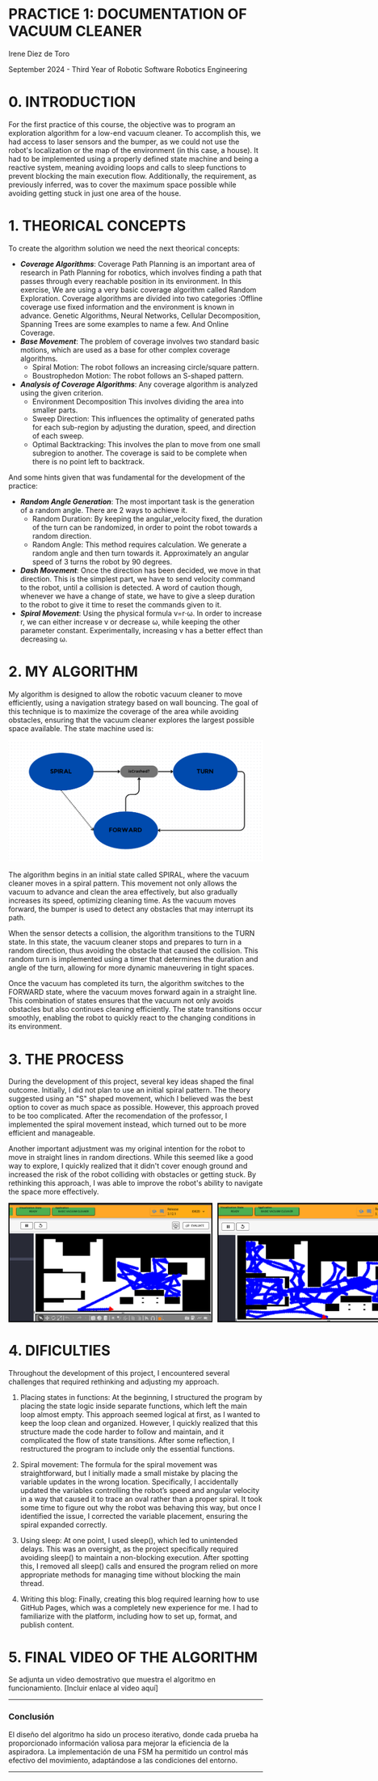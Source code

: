 # PRACTICE 1: DOCUMENTATION OF VACUUM CLEANER

 Irene Diez de Toro
 
 September 2024 - Third Year of Robotic Software Robotics Engineering


# 0. INTRODUCTION

For the first practice of this course, the objective was to program an exploration algorithm for a low-end vacuum cleaner. To accomplish this, we had access to laser sensors and the bumper, as we could not use the robot's localization or the map of the environment (in this case, a house). It had to be implemented using a properly defined state machine and being a reactive system, meaning avoiding loops and calls to sleep functions to prevent blocking the main execution flow. Additionally, the requirement, as previously inferred, was to cover the maximum space possible while avoiding getting stuck in just one area of the house.

# 1. THEORICAL CONCEPTS

To create the algorithm solution we need the next theorical concepts:
- ***Coverage Algorithms***: Coverage Path Planning is an important area of research in Path Planning for robotics, which involves finding a path that passes through every reachable position in its environment. In this exercise, We are using a very basic coverage algorithm called Random Exploration. Coverage algorithms are divided into two categories :Offline coverage use fixed information and the environment is known in advance. Genetic Algorithms, Neural Networks, Cellular Decomposition, Spanning Trees are some examples to name a few. And Online Coverage.
- ***Base Movement***: The problem of coverage involves two standard basic motions, which are used as a base for other complex coverage algorithms.
   - Spiral Motion: The robot follows an increasing circle/square pattern.
   - Boustrophedon Motion: The robot follows an S-shaped pattern.
- ***Analysis of Coverage Algorithms***: Any coverage algorithm is analyzed using the given criterion.
   - Environment Decomposition This involves dividing the area into smaller parts.
   - Sweep Direction: This influences the optimality of generated paths for each sub-region by adjusting the duration, speed, and direction of each sweep.
   - Optimal Backtracking: This involves the plan to move from one small subregion to another. The coverage is said to be complete when there is no point left to backtrack.
 
 And some hints given that was fundamental for the development of the practice:
 - ***Random Angle Generation***: The most important task is the generation of a random angle. There are 2 ways to achieve it.
   - Random Duration: By keeping the angular_velocity fixed, the duration of the turn can be randomized, in order to point the robot towards a random direction.
   - Random Angle: This method requires calculation. We generate a random angle and then turn towards it. Approximately an angular speed of 3 turns the robot by 90 degrees.
- ***Dash Movement***: Once the direction has been decided, we move in that direction. This is the simplest part, we have to send velocity command to the robot, until a collision is detected. A word of caution though, whenever we have a change of state, we have to give a sleep duration to the robot to give it time to reset the commands given to it.
- ***Spiral Movement***: Using the physical formula v=r⋅ω. In order to increase r, we can either increase v or decrease ω, while keeping the other parameter constant. Experimentally, increasing v has a better effect than decreasing ω.


# 2. MY ALGORITHM

My algorithm is designed to allow the robotic vacuum cleaner to move efficiently, using a navigation strategy based on wall bouncing. The goal of this technique is to maximize the coverage of the area while avoiding obstacles, ensuring that the vacuum cleaner explores the largest possible space available. The state machine used is:

![State Machine](statemachinep1.png)

The algorithm begins in an initial state called SPIRAL, where the vacuum cleaner moves in a spiral pattern. This movement not only allows the vacuum to advance and clean the area effectively, but also gradually increases its speed, optimizing cleaning time. As the vacuum moves forward, the bumper is used to detect any obstacles that may interrupt its path.

When the sensor detects a collision, the algorithm transitions to the TURN state. In this state, the vacuum cleaner stops and prepares to turn in a random direction, thus avoiding the obstacle that caused the collision. This random turn is implemented using a timer that determines the duration and angle of the turn, allowing for more dynamic maneuvering in tight spaces.

Once the vacuum has completed its turn, the algorithm switches to the FORWARD state, where the vacuum moves forward again in a straight line. This combination of states ensures that the vacuum not only avoids obstacles but also continues cleaning efficiently. The state transitions occur smoothly, enabling the robot to quickly react to the changing conditions in its environment.


# 3. THE PROCESS
During the development of this project, several key ideas shaped the final outcome. Initially, I did not plan to use an initial spiral pattern. The theory suggested using an "S" shaped movement, which I believed was the best option to cover as much space as possible. However, this approach proved to be too complicated. After the recomendation of the professor, I implemented the spiral movement instead, which turned out to be more efficient and manageable.

Another important adjustment was my original intention for the robot to move in straight lines in random directions. While this seemed like a good way to explore, I quickly realized that it didn't cover enough ground and increased the risk of the robot colliding with obstacles or getting stuck. By rethinking this approach, I was able to improve the robot's ability to navigate the space more effectively.

<div style="display: flex; flex-wrap: nowrap; justify-content: space-between; gap: 10px;">
 <img src="lineaarecta.png" alt="Before" width="400" style="border: 2px solid black;">
 <img src="lineacurva.png" alt="After" width="400" style="border: 2px solid black;">
</div>

# 4. DIFICULTIES

Throughout the development of this project, I encountered several challenges that required rethinking and adjusting my approach.

1. Placing states in functions: At the beginning, I structured the program by placing the state logic inside separate functions, which left the main loop almost empty. This approach seemed logical at first, as I wanted to keep the loop clean and organized. However, I quickly realized that this structure made the code harder to follow and maintain, and it complicated the flow of state transitions. After some reflection, I restructured the program to include only the essential functions.

2. Spiral movement: The formula for the spiral movement was straightforward, but I initially made a small mistake by placing the variable updates in the wrong location. Specifically, I accidentally updated the variables controlling the robot’s speed and angular velocity in a way that caused it to trace an oval rather than a proper spiral. It took some time to figure out why the robot was behaving this way, but once I identified the issue, I corrected the variable placement, ensuring the spiral expanded correctly.

3. Using sleep: At one point, I used sleep(), which led to unintended delays. This was an oversight, as the project specifically required avoiding sleep() to maintain a non-blocking execution. After spotting this, I removed all sleep() calls and ensured the program relied on more appropriate methods for managing time without blocking the main thread.

4. Writing this blog: Finally, creating this blog required learning how to use GitHub Pages, which was a completely new experience for me. I had to familiarize with the platform, including how to set up, format, and publish content.

# 5. FINAL VIDEO OF THE ALGORITHM

Se adjunta un video demostrativo que muestra el algoritmo en funcionamiento. [Incluir enlace al video aquí]

---

### Conclusión
El diseño del algoritmo ha sido un proceso iterativo, donde cada prueba ha proporcionado información valiosa para mejorar la eficiencia de la aspiradora. La implementación de una FSM ha permitido un control más efectivo del movimiento, adaptándose a las condiciones del entorno.

---



